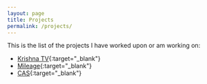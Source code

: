 ```yaml
---
layout: page
title: Projects
permalink: /projects/
---
```


This is the list of the projects I have worked upon or am working on:

- [Krishna TV](http://amandogra.github.io/krishnaTV/){:target="_blank"}
- [Mileage](http://104.131.183.137:3000/){:target="_blank"}
- [CAS](https://getsupport.apple.com/){:target="_blank"}
